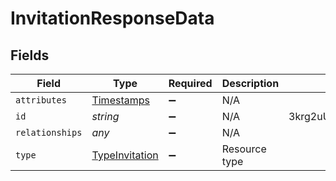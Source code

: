 # InvitationResponseData


## Fields

| Field                                                   | Type                                                    | Required                                                | Description                                             | Example                                                 |
| ------------------------------------------------------- | ------------------------------------------------------- | ------------------------------------------------------- | ------------------------------------------------------- | ------------------------------------------------------- |
| `attributes`                                            | [Timestamps](../../models/shared/timestamps.md)         | :heavy_minus_sign:                                      | N/A                                                     |                                                         |
| `id`                                                    | *string*                                                | :heavy_minus_sign:                                      | N/A                                                     | 3krg2uUGZzb2W9Euo4moOY                                  |
| `relationships`                                         | *any*                                                   | :heavy_minus_sign:                                      | N/A                                                     |                                                         |
| `type`                                                  | [TypeInvitation](../../models/shared/typeinvitation.md) | :heavy_minus_sign:                                      | Resource type                                           |                                                         |